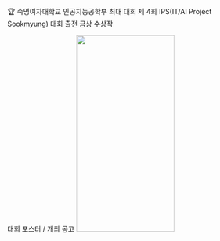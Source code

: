 🏆 숙명여자대학교 인공지능공학부 최대 대회 제 4회 IPS(IT/AI Project Sookmyung) 대회 출전 금상 수상작

대회 포스터 / 개최 공고
<img src="https://github.com/user-attachments/assets/206ffff2-cafc-4671-9987-85b6faa75ba0" width="200" height="400"/>
